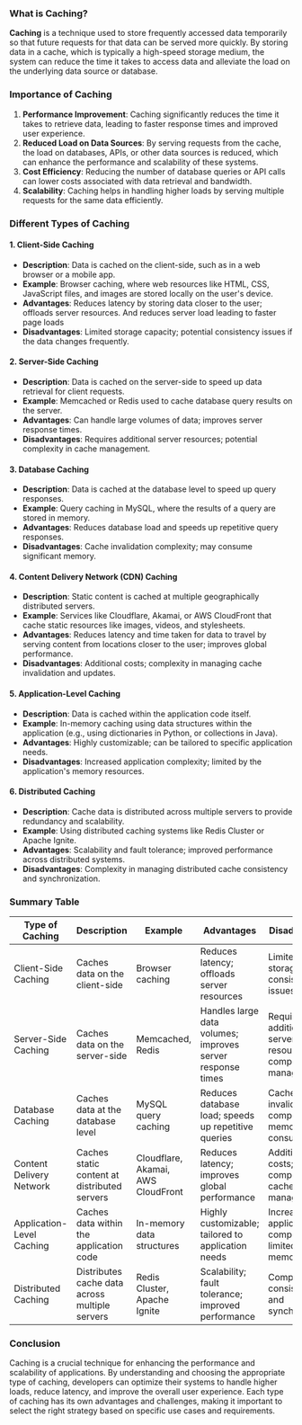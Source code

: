 ### What is Caching?

**Caching** is a technique used to store frequently accessed data temporarily so that future requests for that data can be served more quickly. By storing data in a cache, which is typically a high-speed storage medium, the system can reduce the time it takes to access data and alleviate the load on the underlying data source or database.

### Importance of Caching

1. **Performance Improvement**: Caching significantly reduces the time it takes to retrieve data, leading to faster response times and improved user experience.
2. **Reduced Load on Data Sources**: By serving requests from the cache, the load on databases, APIs, or other data sources is reduced, which can enhance the performance and scalability of these systems.
3. **Cost Efficiency**: Reducing the number of database queries or API calls can lower costs associated with data retrieval and bandwidth.
4. **Scalability**: Caching helps in handling higher loads by serving multiple requests for the same data efficiently.

### Different Types of Caching

#### 1. **Client-Side Caching**

- **Description**: Data is cached on the client-side, such as in a web browser or a mobile app.
- **Example**: Browser caching, where web resources like HTML, CSS, JavaScript files, and images are stored locally on the user's device.
- **Advantages**: Reduces latency by storing data closer to the user; offloads server resources. And reduces server load leading to faster page loads
- **Disadvantages**: Limited storage capacity; potential consistency issues if the data changes frequently.

#### 2. **Server-Side Caching**

- **Description**: Data is cached on the server-side to speed up data retrieval for client requests.
- **Example**: Memcached or Redis used to cache database query results on the server.
- **Advantages**: Can handle large volumes of data; improves server response times.
- **Disadvantages**: Requires additional server resources; potential complexity in cache management.

#### 3. **Database Caching**

- **Description**: Data is cached at the database level to speed up query responses.
- **Example**: Query caching in MySQL, where the results of a query are stored in memory.
- **Advantages**: Reduces database load and speeds up repetitive query responses.
- **Disadvantages**: Cache invalidation complexity; may consume significant memory.

#### 4. **Content Delivery Network (CDN) Caching**

- **Description**: Static content is cached at multiple geographically distributed servers.
- **Example**: Services like Cloudflare, Akamai, or AWS CloudFront that cache static resources like images, videos, and stylesheets.
- **Advantages**: Reduces latency and time taken for data to travel by serving content from locations closer to the user; improves global performance.
- **Disadvantages**: Additional costs; complexity in managing cache invalidation and updates.

#### 5. **Application-Level Caching**

- **Description**: Data is cached within the application code itself.
- **Example**: In-memory caching using data structures within the application (e.g., using dictionaries in Python, or collections in Java).
- **Advantages**: Highly customizable; can be tailored to specific application needs.
- **Disadvantages**: Increased application complexity; limited by the application's memory resources.

#### 6. **Distributed Caching**

- **Description**: Cache data is distributed across multiple servers to provide redundancy and scalability.
- **Example**: Using distributed caching systems like Redis Cluster or Apache Ignite.
- **Advantages**: Scalability and fault tolerance; improved performance across distributed systems.
- **Disadvantages**: Complexity in managing distributed cache consistency and synchronization.

### Summary Table

|**Type of Caching**|**Description**|**Example**|**Advantages**|**Disadvantages**|
|---|---|---|---|---|
|Client-Side Caching|Caches data on the client-side|Browser caching|Reduces latency; offloads server resources|Limited storage; consistency issues|
|Server-Side Caching|Caches data on the server-side|Memcached, Redis|Handles large data volumes; improves server response times|Requires additional server resources; complexity in management|
|Database Caching|Caches data at the database level|MySQL query caching|Reduces database load; speeds up repetitive queries|Cache invalidation complexity; memory consumption|
|Content Delivery Network|Caches static content at distributed servers|Cloudflare, Akamai, AWS CloudFront|Reduces latency; improves global performance|Additional costs; complexity in cache management|
|Application-Level Caching|Caches data within the application code|In-memory data structures|Highly customizable; tailored to application needs|Increased application complexity; limited by memory|
|Distributed Caching|Distributes cache data across multiple servers|Redis Cluster, Apache Ignite|Scalability; fault tolerance; improved performance|Complexity in consistency and synchronization|

### Conclusion

Caching is a crucial technique for enhancing the performance and scalability of applications. By understanding and choosing the appropriate type of caching, developers can optimize their systems to handle higher loads, reduce latency, and improve the overall user experience. Each type of caching has its own advantages and challenges, making it important to select the right strategy based on specific use cases and requirements.
